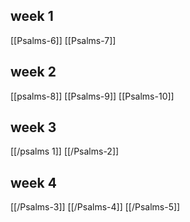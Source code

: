 ## week 1

[[Psalms-6]]
[[Psalms-7]]

## week 2

[[psalms-8]]
[[Psalms-9]]
[[Psalms-10]]

## week 3

[[/psalms 1]]
[[/Psalms-2]]

## week 4

[[/Psalms-3]]
[[/Psalms-4]]
[[/Psalms-5]]


